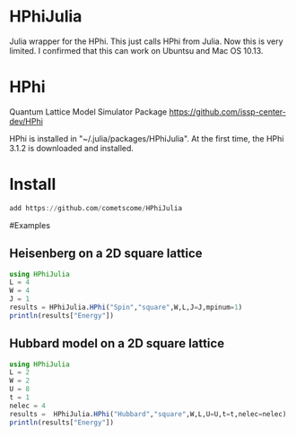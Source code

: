 # HPhiJulia
Julia wrapper for the HPhi.
This just calls HPhi from Julia.
Now this is very limited. 
I confirmed that this can work on Ubuntsu and Mac OS 10.13. 

# HPhi 
Quantum Lattice Model Simulator Package
https://github.com/issp-center-dev/HPhi

HPhi is installed in "~/.julia/packages/HPhiJulia".
At the first time, the HPhi 3.1.2 is downloaded and installed. 


# Install 


```julia
add https://github.com/cometscome/HPhiJulia
```

#Examples

## Heisenberg on a 2D square lattice

```julia
using HPhiJulia
L = 4
W = 4
J = 1
results = HPhiJulia.HPhi("Spin","square",W,L,J=J,mpinum=1)
println(results["Energy"])
```

## Hubbard model on a 2D square lattice

```julia
using HPhiJulia
L = 2
W = 2
U = 8
t = 1
nelec = 4
results =  HPhiJulia.HPhi("Hubbard","square",W,L,U=U,t=t,nelec=nelec)
println(results["Energy"])
```
